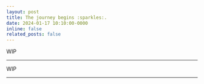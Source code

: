 ```yaml
---
layout: post
title: The journey begins :sparkles:.
date: 2024-01-17 10:10:00-0000
inline: false
related_posts: false
---
```


WIP

---

WIP

---

